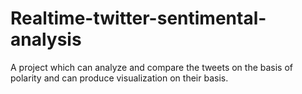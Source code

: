 # Realtime-twitter-sentimental-analysis
A project which can analyze and compare the tweets on the basis of polarity and can produce visualization on their basis.
